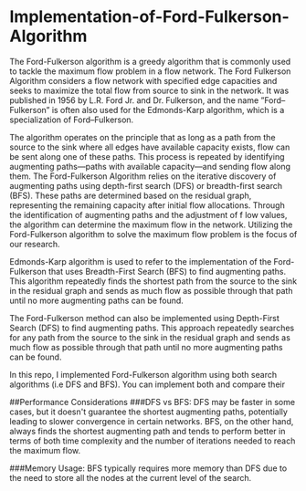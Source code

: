 # Implementation-of-Ford-Fulkerson-Algorithm
The Ford-Fulkerson algorithm is a greedy algorithm that is commonly used to tackle the maximum flow problem in a flow network. The Ford
Fulkerson Algorithm considers a flow network with specified
 edge capacities and seeks to maximize the total flow from
 source to sink in the network. It was published in 1956 by L.R.
 Ford Jr. and Dr. Fulkerson, and the name ”Ford–Fulkerson” is
 often also used for the Edmonds-Karp algorithm, which is a
 specialization of Ford–Fulkerson.

The algorithm operates on the principle that as long as
 a path from the source to the sink where all
edges have available capacity exists, flow can be sent along one of
 these paths. This process is repeated by identifying augmenting
 paths—paths with available capacity—and sending flow along
 them. The Ford-Fulkerson Algorithm relies on the iterative
 discovery of augmenting paths using depth-first search (DFS) or breadth-first search (BFS). These paths
 are determined based on the residual graph, representing
 the remaining capacity after initial flow allocations. Through
 the identification of augmenting paths and the adjustment of
 f
 low values, the algorithm can determine the maximum flow in
 the network. Utilizing the Ford-Fulkerson algorithm to solve
 the maximum flow problem is the focus of our research.


Edmonds-Karp algorithm is used to refer to the implementation of the Ford-Fulkerson 
that uses Breadth-First Search (BFS) to find augmenting paths. This algorithm repeatedly 
finds the shortest path from the source to the sink in the residual graph and sends as 
much flow as possible through that path until no more augmenting paths can be found.

The Ford-Fulkerson method can also be implemented using Depth-First Search (DFS) to find augmenting paths. 
This approach repeatedly searches for any path from the source to the sink in the residual graph and 
sends as much flow as possible through that path until no more augmenting paths can be found.

In this repo, I implemented Ford-Fulkerson algorithm using both search algorithms (i.e DFS and BFS).
You can implement both and compare their 

##Performance Considerations
###DFS vs BFS:
DFS may be faster in some cases, but it doesn't guarantee the shortest augmenting paths, potentially leading to slower convergence in certain networks. BFS, on the other hand, always finds the shortest augmenting path and tends to perform better in terms of both time complexity and the number of iterations needed to reach the maximum flow.

###Memory Usage:
BFS typically requires more memory than DFS due to the need to store all the nodes at the current level of the search.
